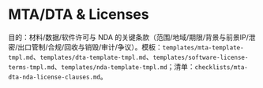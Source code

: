 # MTA/DTA & Licenses

目的：材料/数据/软件许可与 NDA 的关键条款（范围/地域/期限/背景与前景IP/泄密/出口管制/合规/回收与销毁/审计/争议）。模板：`templates/mta-template-tmpl.md`、`templates/dta-template-tmpl.md`、`templates/software-license-terms-tmpl.md`、`templates/nda-template-tmpl.md`；清单：`checklists/mta-dta-nda-license-clauses.md`。
